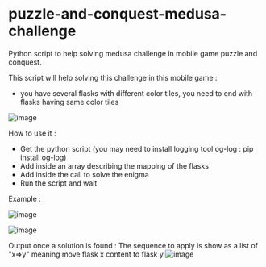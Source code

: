 # puzzle-and-conquest-medusa-challenge
Python script to help solving medusa challenge in mobile game puzzle and conquest.

This script will help solving this challenge in this mobile game : 
 - you have several flasks with different color tiles, you need to end with flasks having same color tiles

![image](https://github.com/OlivierGaland/puzzle-and-conquest-medusa-challenge/assets/26048157/eb665d28-ed23-4c06-81da-db2ed915b4ea)

How to use it :
- Get the python script (you may need to install logging tool og-log : pip install og-log)
- Add inside an array describing the mapping of the flasks
- Add inside the call to solve the enigma
- Run the script and wait

Example :

![image](https://github.com/OlivierGaland/puzzle-and-conquest-medusa-challenge/assets/26048157/dfbadca9-c420-41ad-b212-1fd4edd2b8b3)

![image](https://github.com/OlivierGaland/puzzle-and-conquest-medusa-challenge/assets/26048157/7c5e0d25-46d0-488a-8f07-b82d0f6c61b4)


Output once a solution is found : The sequence to apply is show as a list of "x=>y" meaning move flask x content to flask y 
![image](https://github.com/OlivierGaland/puzzle-and-conquest-medusa-challenge/assets/26048157/6ac89aa3-f34a-4b9e-ba30-b75874eb6afd)
